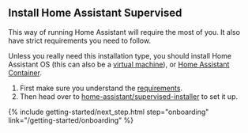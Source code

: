 ## Install Home Assistant Supervised

<div class='note warning'>

This way of running Home Assistant will require the most of you. It also have strict requirements you need to follow.

Unless you really need this installation type, you should install Home Assistant OS (this can also be a [virtual machine](#install-home-assistant-operating-system)), or [Home Assistant Container](#install-home-assistant-container).

</div>

1. First make sure you understand the <a href="https://github.com/home-assistant/architecture/blob/master/adr/0014-home-assistant-supervised.md" target="_blank">requirements</a>.
2. Then head over to <a href="https://github.com/home-assistant/supervised-installer" target="_blank">home-assistant/supervised-installer</a> to set it up.

{% include getting-started/next_step.html step="onboarding" link="/getting-started/onboarding" %}